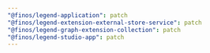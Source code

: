 ```yaml
---
"@finos/legend-application": patch
"@finos/legend-extension-external-store-service": patch
"@finos/legend-graph-extension-collection": patch
"@finos/legend-studio-app": patch
---
```

